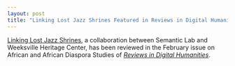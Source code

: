 ```yaml
---
layout: post
title: "Linking Lost Jazz Shrines Featured in Reviews in Digital Humanities"
---
```

[Linking Lost Jazz Shrines](https://sites.google.com/weeksvillesociety.org/linking-lost-jazz-shrines), a collaboration between Semantic Lab and Weeksville Heritage Center, has been reviewed in the February issue on African and African Diaspora Studies of [*Reviews in Digital Humanities*](https://reviewsindh.pubpub.org/v6-n2).
